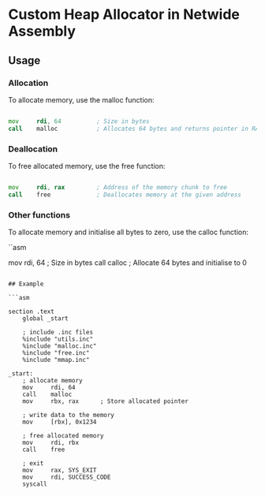 # Custom Heap Allocator in Netwide Assembly

## Usage

### Allocation

To allocate memory, use the malloc function:

```asm

mov     rdi, 64          ; Size in bytes
call    malloc           ; Allocates 64 bytes and returns pointer in RAX
```

### Deallocation

To free allocated memory, use the free function:

```asm

mov     rdi, rax         ; Address of the memory chunk to free
call    free             ; Deallocates memory at the given address
```

### Other functions
To allocate memory and initialise all bytes to zero, use the calloc function:

``asm

mov     rdi, 64 ; Size in bytes
call    calloc ; Allocate 64 bytes and initialise to 0 
```

## Example

```asm

section .text
    global _start

    ; include .inc files
    %include "utils.inc"
    %include "malloc.inc"
    %include "free.inc"
    %include "mmap.inc"

_start:
    ; allocate memory
    mov     rdi, 64
    call    malloc
    mov     rbx, rax      ; Store allocated pointer

    ; write data to the memory
    mov     [rbx], 0x1234

    ; free allocated memory
    mov     rdi, rbx
    call    free

    ; exit
    mov     rax, SYS_EXIT
    mov     rdi, SUCCESS_CODE
    syscall
```

